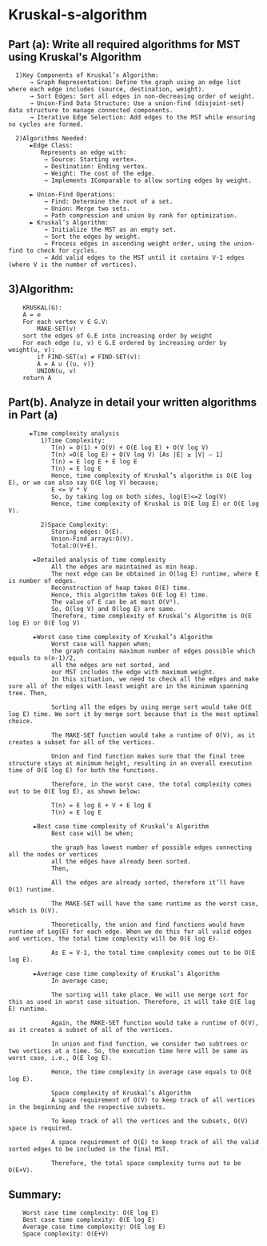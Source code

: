# Kruskal-s-algorithm
## Part (a): Write all required algorithms for MST using Kruskal's Algorithm

      1)Key Components of Kruskal’s Algorithm:
          → Graph Representation: Define the graph using an edge list where each edge includes (source, destination, weight).
          → Sort Edges: Sort all edges in non-decreasing order of weight.
          → Union-Find Data Structure: Use a union-find (disjoint-set) data structure to manage connected components.
          → Iterative Edge Selection: Add edges to the MST while ensuring no cycles are formed.

      2)Algorithms Needed:
          ►Edge Class:
             Represents an edge with:
              → Source: Starting vertex.
              → Destination: Ending vertex.
              → Weight: The cost of the edge.
              → Implements IComparable to allow sorting edges by weight.
        
          ► Union-Find Operations:
              → Find: Determine the root of a set.
              → Union: Merge two sets.
              → Path compression and union by rank for optimization.
          ► Kruskal’s Algorithm:
              → Initialize the MST as an empty set.
              → Sort the edges by weight.
              → Process edges in ascending weight order, using the union-find to check for cycles.
              → Add valid edges to the MST until it contains V-1 edges (where V is the number of vertices).
      
## 3)Algorithm:
        KRUSKAL(G):
        A = ∅
        For each vertex v ∈ G.V:
            MAKE-SET(v)
        sort the edges of G.E into increasing order by weight
        For each edge (u, v) ∈ G.E ordered by increasing order by weight(u, v):
            if FIND-SET(u) ≠ FIND-SET(v):       
            A = A ∪ {(u, v)}
            UNION(u, v)
        return A

## Part(b). Analyze in detail your written algorithms in Part (a)
          ►Time complexity analysis
             1)Time Complexity:
                T(n) = O(1) + O(V) + O(E log E) + O(V log V)
                T(n) =O(E log E) + O(V log V) [As |E| ≥ |V| — 1]
                T(n) = E log E + E log E
                T(n) = E log E
                Hence, time complexity of Kruskal’s algorithm is O(E log E), or we can also say O(E log V) because; 
                E <= V * V
                So, by taking log on both sides, log(E)<=2 log(V)
                Hence, time complexity of Kruskal is O(E log E) or O(E log V).
                
             2)Space Complexity:
                Storing edges: O(E).
                Union-Find arrays:O(V).
                Total:O(V+E).
        
           ►Detailed analysis of time complexity
                All the edges are maintained as min heap.
                The next edge can be obtained in O(log E) runtime, where E is number of edges.
                Reconstruction of heap takes O(E) time.
                Hence, this algorithm takes O(E log E) time.
                The value of E can be at most O(V²).
                So, O(log V) and O(log E) are same.
                Therefore, time complexity of Kruskal’s Algorithm is O(E log E) or O(E log V)
                
           ►Worst case time complexity of Kruskal’s Algorithm
                Worst case will happen when;
                the graph contains maximum number of edges possible which equals to n(n-1)/2,
                all the edges are not sorted, and
                our MST includes the edge with maximum weight.
                In this situation, we need to check all the edges and make sure all of the edges with least weight are in the minimum spanning tree. Then,
                
                Sorting all the edges by using merge sort would take O(E log E) time. We sort it by merge sort because that is the most optimal choice.
                
                The MAKE-SET function would take a runtime of O(V), as it creates a subset for all of the vertices.
                
                Union and find function makes sure that the final tree structure stays at minimum height, resulting in an overall execution time of O(E log E) for both the functions.
                
                Therefore, in the worst case, the total complexity comes out to be O(E log E), as shown below:
                
                T(n) = E log E + V + E log E
                T(n) = E log E
        
           ►Best case time complexity of Kruskal’s Algorithm
                Best case will be when;
                
                the graph has lowest number of possible edges connecting all the nodes or vertices
                all the edges have already been sorted.
                Then,
                
                All the edges are already sorted, therefore it’ll have O(1) runtime.
                
                The MAKE-SET will have the same runtime as the worst case, which is O(V).
                
                Theoretically, the union and find functions would have runtime of Log(E) for each edge. When we do this for all valid edges and vertices, the total time complexity will be O(E log E).
                
                As E = V-1, the total time complexity comes out to be O(E log E).
        
           ►Average case time complexity of Kruskal’s Algorithm
                In average case;
                
                The sorting will take place. We will use merge sort for this as used in worst case situation. Therefore, it will take O(E log E) runtime.
                
                Again, the MAKE-SET function would take a runtime of O(V), as it creates a subset of all of the vertices.
                
                In union and find function, we consider two subtrees or two vertices at a time. So, the execution time here will be same as worst case, i.e., O(E log E).
                
                Hence, the time complexity in average case equals to O(E log E).
                
                Space complexity of Kruskal’s Algorithm
                A space requirement of O(V) to keep track of all vertices in the beginning and the respective subsets.
                
                To keep track of all the vertices and the subsets, O(V) space is required.
                
                A space requirement of O(E) to keep track of all the valid sorted edges to be included in the final MST.
                
                Therefore, the total space complexity turns out to be O(E+V).

## Summary:
        Worst case time complexity: O(E log E)
        Best case time complexity: O(E log E)
        Average case time complexity: O(E log E)
        Space complexity: O(E+V)        
                






